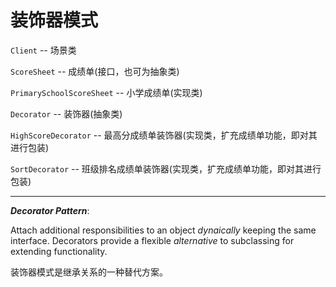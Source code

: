 # 装饰器模式

`Client` -- 场景类

`ScoreSheet` -- 成绩单(接口，也可为抽象类)

`PrimarySchoolScoreSheet` -- 小学成绩单(实现类)

`Decorator` -- 装饰器(抽象类)

`HighScoreDecorator` -- 最高分成绩单装饰器(实现类，扩充成绩单功能，即对其进行包装)

`SortDecorator` -- 班级排名成绩单装饰器(实现类，扩充成绩单功能，即对其进行包装)

---

***Decorator Pattern***:

Attach additional responsibilities to an object *dynaically* keeping the same interface. Decorators provide a flexible *alternative* to subclassing for extending functionality.

装饰器模式是继承关系的一种替代方案。